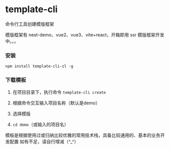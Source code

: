 # template-cli

命令行工具创建模版框架

模版框架有 nest-demo、vue2、vue3、vite+react，开箱即用
ssr 模版框架开发中。。。

### 安装

`npm install template-cli-zl -g` 



### 下载模板

1. 在项目目录下，执行命令
   `template-cli create`

2. 根据命令交互输入项目名称（默认是demo）

3. 选择模版

4. `cd demo`（或输入的项目名）

   

模板是根据使用过或归纳比较优雅的常用技术栈，具备比较通用的、基本的业务开发配置
如有不足，请自行增减（^_^）
